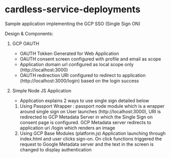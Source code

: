 # cardless-service-deployments
Sample application implementing the GCP SSO (Single Sign ON)


Design & Components:

1. GCP OAUTH 

    - OAUTH Tokken Generated for Web Application
    - OAUTH consent screen configured with profile and email as scope
    - Application domain url configured as local scope only (http://localhost:3000)
    - OAUTH redirection URI configured to redirect to application (http://localhost:3000/login) based on the login success


2. Simple Node JS Application
    - Application explains 2 ways to use single sign detailed below
    
    1. Using Passport Wrapper : 
        passport node module which is a wrapper around single sign on 
            User launches (http://localhost:3000), URI is redirected to GCP Metadata Server in which the Single Sign on consent page is configured. GCP Metadata server redirects to application uri /login which renders an image
    2. Using GCP Base Modules (platform.js)
        Application launching through index.html and user clicks sign-on. On click functions triggered the request to Google Metadata server and the text in the screen is changed to display authentication





